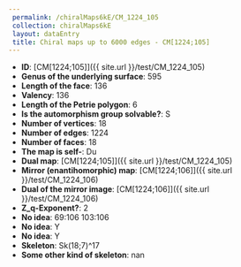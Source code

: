 ```yaml
--- 
 permalink: /chiralMaps6kE/CM_1224_105 
 collection: chiralMaps6kE
 layout: dataEntry
 title: Chiral maps up to 6000 edges - CM[1224;105]
---
```


- **ID**: [CM[1224;105]]({{ site.url }}/test/CM_1224_105)
- **Genus of the underlying surface**: 595
- **Length of the face**: 136
- **Valency**: 136
- **Length of the Petrie polygon**: 6
- **Is the automorphism group solvable?**: S
- **Number of vertices**: 18
- **Number of edges**: 1224
- **Number of faces**: 18
- **The map is self-**: Du
- **Dual map**: [CM[1224;105]]({{ site.url }}/test/CM_1224_105)
- **Mirror (enantihomorphic) map**: [CM[1224;106]]({{ site.url }}/test/CM_1224_106)
- **Dual of the mirror image**: [CM[1224;106]]({{ site.url }}/test/CM_1224_106)
- **Z_q-Exponent?**: 2
- **No idea**:  69:106 103:106
- **No idea**: Y
- **No idea**: Y
- **Skeleton**: Sk(18;7)^17
- **Some other kind of skeleton**: nan
